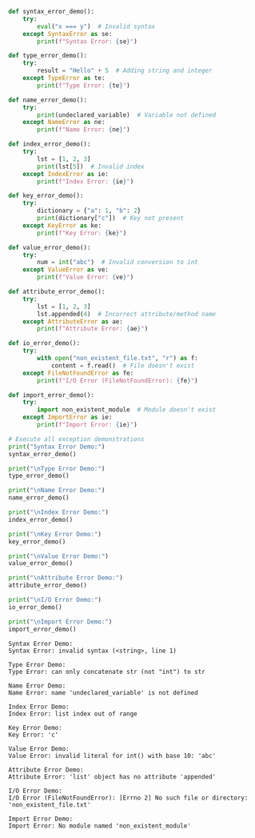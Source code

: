 ```python
def syntax_error_demo():
    try:
        eval("x === y")  # Invalid syntax
    except SyntaxError as se:
        print(f"Syntax Error: {se}")

def type_error_demo():
    try:
        result = "Hello" + 5  # Adding string and integer
    except TypeError as te:
        print(f"Type Error: {te}")

def name_error_demo():
    try:
        print(undeclared_variable)  # Variable not defined
    except NameError as ne:
        print(f"Name Error: {ne}")

def index_error_demo():
    try:
        lst = [1, 2, 3]
        print(lst[5])  # Invalid index
    except IndexError as ie:
        print(f"Index Error: {ie}")

def key_error_demo():
    try:
        dictionary = {"a": 1, "b": 2}
        print(dictionary["c"])  # Key not present
    except KeyError as ke:
        print(f"Key Error: {ke}")

def value_error_demo():
    try:
        num = int("abc")  # Invalid conversion to int
    except ValueError as ve:
        print(f"Value Error: {ve}")

def attribute_error_demo():
    try:
        lst = [1, 2, 3]
        lst.appended(4)  # Incorrect attribute/method name
    except AttributeError as ae:
        print(f"Attribute Error: {ae}")

def io_error_demo():
    try:
        with open("non_existent_file.txt", "r") as f:
            content = f.read()  # File doesn't exist
    except FileNotFoundError as fe:
        print(f"I/O Error (FileNotFoundError): {fe}")

def import_error_demo():
    try:
        import non_existent_module  # Module doesn't exist
    except ImportError as ie:
        print(f"Import Error: {ie}")

# Execute all exception demonstrations
print("Syntax Error Demo:")
syntax_error_demo()

print("\nType Error Demo:")
type_error_demo()

print("\nName Error Demo:")
name_error_demo()

print("\nIndex Error Demo:")
index_error_demo()

print("\nKey Error Demo:")
key_error_demo()

print("\nValue Error Demo:")
value_error_demo()

print("\nAttribute Error Demo:")
attribute_error_demo()

print("\nI/O Error Demo:")
io_error_demo()

print("\nImport Error Demo:")
import_error_demo()

```

    Syntax Error Demo:
    Syntax Error: invalid syntax (<string>, line 1)
    
    Type Error Demo:
    Type Error: can only concatenate str (not "int") to str
    
    Name Error Demo:
    Name Error: name 'undeclared_variable' is not defined
    
    Index Error Demo:
    Index Error: list index out of range
    
    Key Error Demo:
    Key Error: 'c'
    
    Value Error Demo:
    Value Error: invalid literal for int() with base 10: 'abc'
    
    Attribute Error Demo:
    Attribute Error: 'list' object has no attribute 'appended'
    
    I/O Error Demo:
    I/O Error (FileNotFoundError): [Errno 2] No such file or directory: 'non_existent_file.txt'
    
    Import Error Demo:
    Import Error: No module named 'non_existent_module'
    


```python

```
